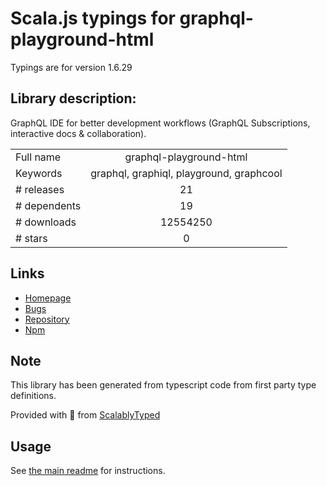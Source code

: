 
# Scala.js typings for graphql-playground-html

Typings are for version 1.6.29

## Library description:
GraphQL IDE for better development workflows (GraphQL Subscriptions, interactive docs & collaboration).

|                    |                 |
| ------------------ | :-------------: |
| Full name          | graphql-playground-html |
| Keywords           | graphql, graphiql, playground, graphcool |
| # releases         | 21 |
| # dependents       | 19 |
| # downloads        | 12554250 |
| # stars            | 0 |

## Links
- [Homepage](https://github.com/graphcool/graphql-playground/tree/master/packages/graphql-playground-html)
- [Bugs](https://github.com/graphcool/graphql-playground/issues)
- [Repository](https://github.com/graphcool/graphql-playground)
- [Npm](https://www.npmjs.com/package/graphql-playground-html)
    


## Note
This library has been generated from typescript code from first party type definitions.

Provided with :purple_heart: from [ScalablyTyped](https://github.com/oyvindberg/ScalablyTyped)

## Usage
See [the main readme](../../readme.md) for instructions.


